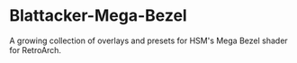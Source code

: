 # Blattacker-Mega-Bezel
A growing collection of overlays and presets for HSM's Mega Bezel shader for RetroArch.
